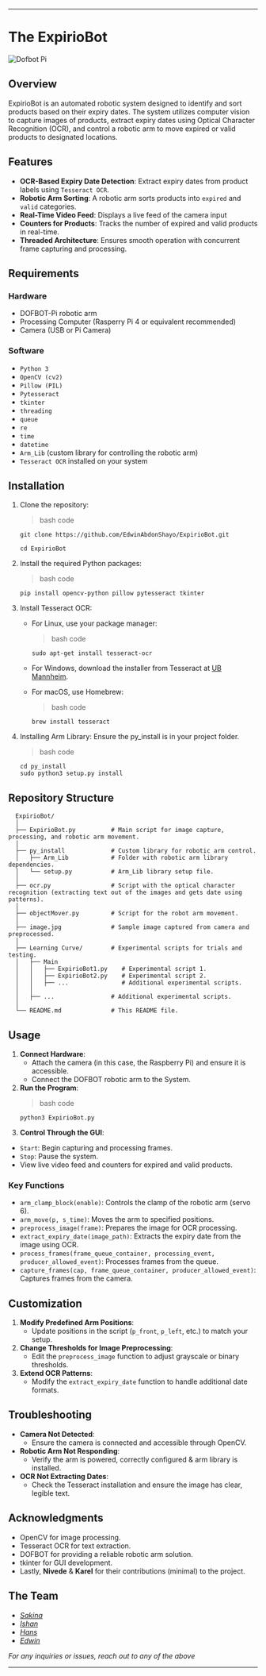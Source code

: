 ***

# The ExpirioBot

![Dofbot Pi](https://raw.githubusercontent.com/YahboomTechnology/dofbot-Pi/refs/heads/main/DOFBOT_Pi_Yahboom.jpg)

## Overview

ExpirioBot is an automated robotic system designed to identify and sort products based on their expiry dates. The system utilizes computer vision to capture images of products, extract expiry dates using Optical Character Recognition (OCR), and control a robotic arm to move expired or valid products to designated locations.

## Features
- **OCR-Based Expiry Date Detection**: Extract expiry dates from product labels using `Tesseract OCR`.
- **Robotic Arm Sorting**: A robotic arm sorts products into `expired` and `valid` categories.
- **Real-Time Video Feed**: Displays a live feed of the camera input
- **Counters for Products**: Tracks the number of expired and valid products in real-time.
- **Threaded Architecture**: Ensures smooth operation with concurrent frame capturing and processing.

## Requirements
### Hardware
- DOFBOT-Pi robotic arm
- Processing Computer (Rasperry Pi 4 or equivalent recommended)
- Camera (USB or Pi Camera)

### Software
- `Python 3`
- `OpenCV (cv2)`
- `Pillow (PIL)`
- `Pytesseract`
- `tkinter`
- `threading`
- `queue`
- `re`
- `time`
- `datetime`
- `Arm_Lib` (custom library for controlling the robotic arm)
- `Tesseract OCR` installed on your system

## Installation
1. Clone the repository:
   >bash code
   ```
   git clone https://github.com/EdwinAbdonShayo/ExpirioBot.git
   ```
   ```
   cd ExpirioBot
   ```

2. Install the required Python packages:
   >bash code
   ```
   pip install opencv-python pillow pytesseract tkinter
   ```

3. Install Tesseract OCR:
   - For Linux, use your package manager:
      >bash code
      ```
      sudo apt-get install tesseract-ocr
      ```   

   - For Windows, download the installer from Tesseract at [UB Mannheim](https://github.com/UB-Mannheim/tesseract/wiki).

   - For macOS, use Homebrew:
      >bash code
      ```
      brew install tesseract
      ```

4. Installing Arm Library: Ensure the py_install is in your project folder.
   >bash code
   ```
   cd py_install
   sudo python3 setup.py install
   ```

## Repository Structure
      ExpirioBot/
      │
      ├── ExpirioBot.py          # Main script for image capture, processing, and robotic arm movement.
      │
      ├── py_install             # Custom library for robotic arm control.
      │   ├── Arm_Lib            # Folder with robotic arm library dependencies.
      │   └── setup.py           # Arm_Lib library setup file.
      │
      ├── ocr.py                 # Script with the optical character recognition (extracting text out of the images and gets date using patterns).
      │
      ├── objectMover.py         # Script for the robot arm movement.
      │
      ├── image.jpg              # Sample image captured from camera and preprocessed.
      │
      ├── Learning Curve/        # Experimental scripts for trials and testing.
      │   ├── Main
      │   │   ├── ExpirioBot1.py    # Experimental script 1.
      │   │   ├── ExpirioBot2.py    # Experimental script 2.
      │   │   ├── ...               # Additional experimental scripts.
      │   │
      │   ├── ...                # Additional experimental scripts.
      │
      └── README.md              # This README file.

## Usage
1. **Connect Hardware**:
   - Attach the camera (in this case, the Raspberry Pi) and ensure it is accessible.
   - Connect the DOFBOT robotic arm to the System.
2. **Run the Program**:
   >bash code
   ```
   python3 ExpirioBot.py
   ```
3. **Control Through the GUI**:
- `Start`: Begin capturing and processing frames.
- `Stop`: Pause the system.
- View live video feed and counters for expired and valid products.

### Key Functions
- `arm_clamp_block(enable)`: Controls the clamp of the robotic arm (servo 6).
- `arm_move(p, s_time)`: Moves the arm to specified positions.
- `preprocess_image(frame)`: Prepares the image for OCR processing.
- `extract_expiry_date(image_path)`: Extracts the expiry date from the image using OCR.
- `process_frames(frame_queue_container, processing_event, producer_allowed_event)`: Processes frames from the queue.
- `capture_frames(cap, frame_queue_container, producer_allowed_event)`: Captures frames from the camera.

## Customization
1. **Modify Predefined Arm Positions**:
   - Update positions in the script (`p_front`, `p_left`, etc.) to match your setup.
2. **Change Thresholds for Image Preprocessing**:
   - Edit the `preprocess_image` function to adjust grayscale or binary thresholds.
3. **Extend OCR Patterns**:
   - Modify the `extract_expiry_date` function to handle additional date formats.

## Troubleshooting
- **Camera Not Detected**:
   - Ensure the camera is connected and accessible through OpenCV.
- **Robotic Arm Not Responding**:
   - Verify the arm is powered, correctly configured & arm library is installed.
- **OCR Not Extracting Dates**:
   - Check the Tesseract installation and ensure the image has clear, legible text.

## Acknowledgments
- OpenCV for image processing.
- Tesseract OCR for text extraction.
- DOFBOT for providing a reliable robotic arm solution.
- tkinter for GUI development.
- Lastly, **Nivede** & **Karel** for their contributions (minimal) to the project.

## The Team

   - [*Sakina*](https://github.com/saki3110)
   - [*Ishan*](https://github.com/ishan23310)  
   - [*Hans*](https://github.com/gt663) 
   - [*Edwin*](https://edwinshayo.com)

   *For any inquiries or issues, reach out to any of the above*
***